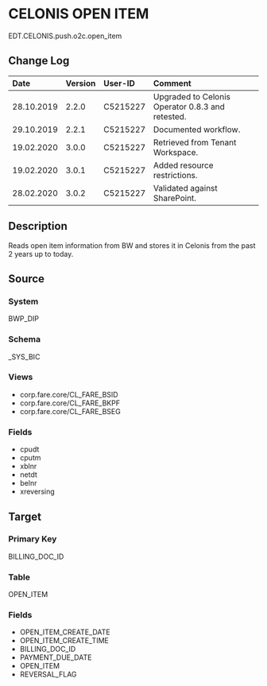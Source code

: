 # CELONIS OPEN ITEM
EDT.CELONIS.push.o2c.open_item


## Change Log
|   Date        |   Version |   User-ID     |   Comment     |
|   :--         |   :--     |   :--         |   :--         |
|   28.10.2019  |   2.2.0   |   C5215227    |   Upgraded to Celonis Operator 0.8.3 and retested.    |
|   29.10.2019  |   2.2.1   |   C5215227    |   Documented workflow.    |
|   19.02.2020  |   3.0.0   |   C5215227    |   Retrieved from Tenant Workspace.    |
|   19.02.2020  |   3.0.1   |   C5215227    |   Added resource restrictions.    |
|   28.02.2020  |   3.0.2   |   C5215227    |   Validated against SharePoint.    |


## Description
Reads open item information from BW and stores it in Celonis from the past 2 years up to today.


## Source

### System
BWP_DIP

### Schema
_SYS_BIC

### Views
- corp.fare.core/CL_FARE_BSID
- corp.fare.core/CL_FARE_BKPF
- corp.fare.core/CL_FARE_BSEG

### Fields
- cpudt
- cputm
- xblnr
- netdt
- belnr
- xreversing


## Target

### Primary Key
BILLING_DOC_ID

### Table
OPEN_ITEM

### Fields
- OPEN_ITEM_CREATE_DATE
- OPEN_ITEM_CREATE_TIME
- BILLING_DOC_ID
- PAYMENT_DUE_DATE
- OPEN_ITEM
- REVERSAL_FLAG
